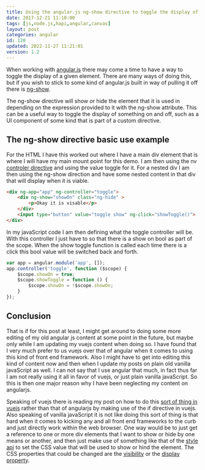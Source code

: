 ```yaml
---
title: Using the angular.js ng-show directive to toggle the display of an element
date: 2017-12-21 11:10:00
tags: [js,node.js,hapi,angular,canvas]
layout: post
categories: angular
id: 120
updated: 2022-11-27 11:21:01
version: 1.2
---
```


When working with [angular.js](https://angularjs.org/) there may come a time to have a way to toggle the display of a given element. There are many ways of doing this, but if you wish to stick to some kind of angular.js built in way of pulling it off there is [ng-show](https://docs.angularjs.org/api/ng/directive/ngShow).

The ng-show directive will show or hide the element that it is used in depending on the expression provided to it with the ng-show attribute. This can be a useful way to toggle the display of something on and off, such as a UI component of some kind that is part of a custom directive.

<!-- more -->

## The ng-show directive basic use example

For the HTML I have this worked out where I have a main div element that is where I will have my main mount point for this demo. I am then using the nv [controler directive](https://docs.angularjs.org/api/ng/directive/ngController) and using the value toggle for it. For a nested div I am then using the ng-show direction and have some nested content in that div that will display when it is viable.

```html
<div ng-app="app" ng-controller="toggle">
    <div ng-show="showOn" class="ng-hide" >
        <p>Okay it is visable</p>
    </div>
    <input type="button" value="toggle show" ng-click="showToggle()">
</div>
```

In my javaScript code I am then defining what the toggle controller will be. With this controller I just have to so that there is a show on bool as part of the scope. When the show toggle function is called each time there is a click this bool value will be switched back and forth.

```js
var app = angular.module('app', []);
app.controller('toggle', function ($scope) {
    $scope.showOn = true;
    $scope.showToggle = function () {
        $scope.showOn = !$scope.showOn;
    }
});
```

## Conclusion

That is if for this post at least, I might get around to doing some more editing of my old angular js content at some point in the future, but maybe only while I am updating my vuejs content when doing so. I have found that I very much prefer to us vuejs over that of angular when it comes to using this kind of front end framework. Also I might have to get into editing this kind of content now and then when I update my posts on plain old vanilla javaScript as well. I can not say that I use angular that much, in fact thus far I am not really using it all in favor of vuejs, or just plain vanilla javaScript. So this is then one major reason why I have been neglecting my content on angularjs.

Speaking of vuejs there is reading my post on how to do this [sort of thing in vuejs](/2019/05/22/vuejs-if) rather than that of angularjs by making use of the if directive in vuejs. Also speaking of vanilla javaScript it is not like doing this sort of thing is that hard when it comes to kicking any and all front end frameworks to the curb and just directly work within the web browser. One way would be to just get a reference to one or more div elements that I want to show or hide by one means or another, and then just make use of something like that of the [style api](/2019/02/12/js-javascript-style/) to set the CSS value that will be used to show or hind the element. The CSS properties that could be changed are the [visibility](https://developer.mozilla.org/en-US/docs/Web/CSS/visibility) or the [display property](https://developer.mozilla.org/en-US/docs/Web/CSS/display).

